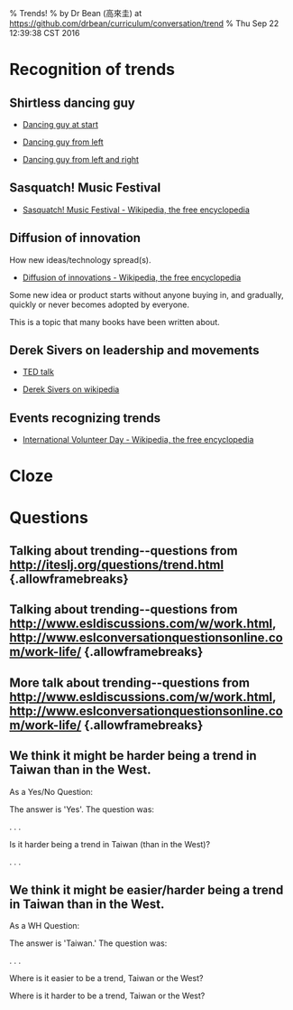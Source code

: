 % Trends!
% by Dr Bean (高來圭) at https://github.com/drbean/curriculum/conversation/trend
% Thu Sep 22 12:39:38 CST 2016

# Recognition of trends

## Shirtless dancing guy

- [Dancing guy at start ](https://www.youtube.com/watch?v=ZbI0QOI6_-4)

- [Dancing guy from left ](https://www.youtube.com/watch?v=hO8MwBZl-Vc)

- [Dancing guy from left and right](https://www.youtube.com/watch?v=-G-cBND9cN4)

## Sasquatch! Music Festival

- [Sasquatch! Music Festival - Wikipedia, the free encyclopedia](https://en.wikipedia.org/wiki/Sasquatch!_Music_Festival)

## Diffusion of innovation

How new ideas/technology spread(s).

- [Diffusion of innovations - Wikipedia, the free encyclopedia](https://en.wikipedia.org/wiki/Diffusion_of_Innovations)


Some new idea or product starts without anyone buying in, and gradually, quickly or never becomes adopted by everyone.

This is a topic that many books have been written about.

## Derek Sivers on leadership and movements

- [TED talk ](https://www.youtube.com/watch?v=V74AxCqOTvg)

- [Derek Sivers on wikipedia ](https://en.wikipedia.org/wiki/Derek_Sivers)

## Events recognizing trends

- [International Volunteer Day - Wikipedia, the free encyclopedia](https://en.wikipedia.org/wiki/International_Volunteer_Day)

# Cloze


# Questions

## Talking about trending--questions from http://iteslj.org/questions/trend.html {.allowframebreaks}

## Talking about trending--questions from http://www.esldiscussions.com/w/work.html, http://www.eslconversationquestionsonline.com/work-life/ {.allowframebreaks}

## More talk about trending--questions from http://www.esldiscussions.com/w/work.html, http://www.eslconversationquestionsonline.com/work-life/ {.allowframebreaks}

## We think it might be harder being a trend in Taiwan than in the West.

As a Yes/No Question:

The answer is 'Yes'.
The question was:

. . .

Is it harder being a trend in Taiwan (than in the West)?


. . .

## We think it might be easier/harder being a trend in Taiwan than in the West.

As a WH Question:

The answer is 'Taiwan.'
The question was:

. . .

Where is it easier to be a trend, Taiwan or the West?

Where is it harder to be a trend, Taiwan or the West?


